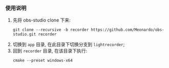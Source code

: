 ### 使用说明
1. 先将 obs-studio clone 下来:
   ```
   git clone --recursive -b recorder https://github.com/Meonardo/obs-studio.git recorder
   ```
2. 切换到 `app` 目录, 在此目录下切换分支到 `lightrecorder`;
3. 回到 `recorder` 目录, 在该目录下执行:
   ```
   cmake --preset windows-x64
   ```
